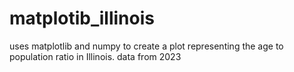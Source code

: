 # matplotib_illinois
uses matplotlib and numpy to create a plot representing the age to population ratio in Illinois.
data from 2023 
